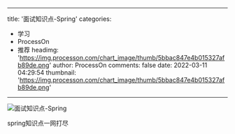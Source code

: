 
---
title: '面试知识点-Spring'
categories: 
 - 学习
 - ProcessOn
 - 推荐
headimg: 'https://img.processon.com/chart_image/thumb/5bbac847e4b015327afb89de.png'
author: ProcessOn
comments: false
date: 2022-03-11 04:29:54
thumbnail: 'https://img.processon.com/chart_image/thumb/5bbac847e4b015327afb89de.png'
---

<div>   
<img class="thumb" alt="面试知识点-Spring" src="https://img.processon.com/chart_image/thumb/5bbac847e4b015327afb89de.png" referrerpolicy="no-referrer">
<p>spring知识点一网打尽</p>  
</div>
            